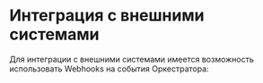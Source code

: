 # Интеграция с внешними системами

Для интеграции с внешними системами имеется возможность использовать Webhooks на события Оркестратора:

